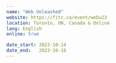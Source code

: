 ```yaml
---
name: "Web Unleashed"
website: https://fitc.ca/event/webu23
location: Toronto, ON, Canada & Online
lang: English
online: true

date_start: 2023-10-14
date_end:   2023-10-16
---
```

